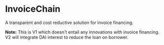 # InvoiceChain
A transparent and cost reductive solution for invoice financing.

**Note:** This is V1 which doesn't entail any innovations with invoice financing. V2 will integrate DAI interest to reduce the loan on borrower.

